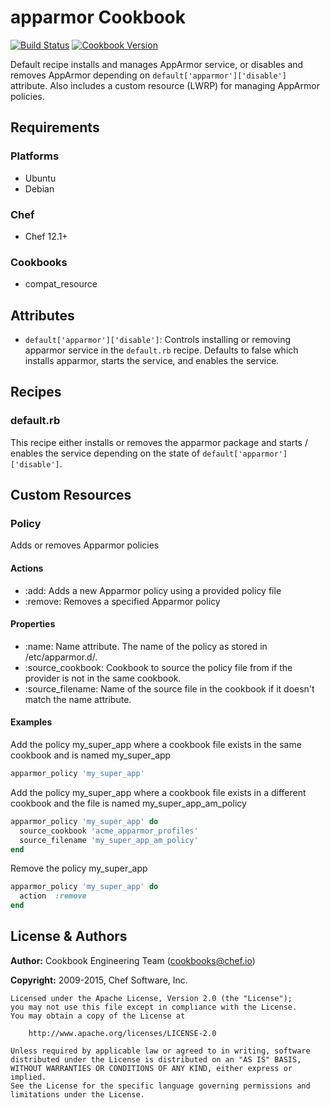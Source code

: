 # apparmor Cookbook

[![Build Status](https://travis-ci.org/chef-cookbooks/apparmor.svg?branch=master)](http://travis-ci.org/chef-cookbooks/apparmor) [![Cookbook Version](https://img.shields.io/cookbook/v/apparmor.svg)](https://supermarket.chef.io/cookbooks/apparmor)

Default recipe installs and manages AppArmor service, or disables and removes AppArmor depending on `default['apparmor']['disable']` attribute. Also includes a custom resource (LWRP) for managing AppArmor policies.

## Requirements

### Platforms

- Ubuntu
- Debian

### Chef

- Chef 12.1+

### Cookbooks

- compat_resource

## Attributes

- `default['apparmor']['disable']`: Controls installing or removing apparmor service in the `default.rb` recipe. Defaults to false which installs apparmor, starts the service, and enables the service.

## Recipes

### default.rb

This recipe either installs or removes the apparmor package and starts / enables the service depending on the state of `default['apparmor']['disable']`.

## Custom Resources

### Policy

Adds or removes Apparmor policies

#### Actions

- :add: Adds a new Apparmor policy using a provided policy file
- :remove: Removes a specified Apparmor policy

#### Properties

- :name: Name attribute. The name of the policy as stored in /etc/apparmor.d/.
- :source_cookbook: Cookbook to source the policy file from if the provider is not in the same cookbook.
- :source_filename: Name of the source file in the cookbook if it doesn't match the name attribute.

#### Examples

Add the policy my_super_app where a cookbook file exists in the same cookbook and is named my_super_app

```ruby
apparmor_policy 'my_super_app'
```

Add the policy my_super_app where a cookbook file exists in a different cookbook and the file is named my_super_app_am_policy

```ruby
apparmor_policy 'my_super_app' do
  source_cookbook 'acme_apparmor_profiles'
  source_filename 'my_super_app_am_policy'
end
```

Remove the policy my_super_app

```ruby
apparmor_policy 'my_super_app' do
  action  :remove
end
```

## License & Authors

**Author:** Cookbook Engineering Team ([cookbooks@chef.io](mailto:cookbooks@chef.io))

**Copyright:** 2009-2015, Chef Software, Inc.

```
Licensed under the Apache License, Version 2.0 (the "License");
you may not use this file except in compliance with the License.
You may obtain a copy of the License at

    http://www.apache.org/licenses/LICENSE-2.0

Unless required by applicable law or agreed to in writing, software
distributed under the License is distributed on an "AS IS" BASIS,
WITHOUT WARRANTIES OR CONDITIONS OF ANY KIND, either express or implied.
See the License for the specific language governing permissions and
limitations under the License.
```
